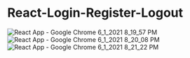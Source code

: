 # React-Login-Register-Logout

![React App - Google Chrome 6_1_2021 8_19_57 PM](https://user-images.githubusercontent.com/69891196/120344188-ff9b5980-c316-11eb-9692-3b13ef8206ef.png)
![React App - Google Chrome 6_1_2021 8_20_08 PM](https://user-images.githubusercontent.com/69891196/120344196-01651d00-c317-11eb-9110-1d03b4e25e43.png)
![React App - Google Chrome 6_1_2021 8_21_22 PM](https://user-images.githubusercontent.com/69891196/120344199-01fdb380-c317-11eb-8887-9b0efbec3f40.png)

